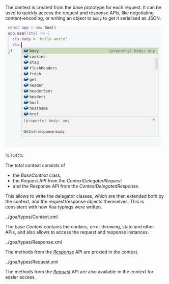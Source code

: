The context is created from the base prototype for each request. It can be used to quickly access the request and response APIs, like negotiating content-encoding, or writing an object to `body` to get it serialised as JSON.

<img src="https://github.com/idiocc/goa/blob/master/wiki/context.gif" alt="Context API">

%TOC%

The total context consists of
- the _BaseContext_ class,
- the Request API from the _ContextDelegatedRequest_
- and the Response API from the _ContextDelegatedResponse_.

This allows to write the delegator classes, which are then extended both by the context, and the request/response objects themselves. This is consistent with how Koa typings were written.

<typedef flatten narrow>../goa/types/Context.xml</typedef>

The base _Context_ contains the cookies, error throwing, state and other APIs, and also allows to access the request and response instances.

<typedef flatten narrow name="ContextDelegatedResponse">../goa/types/Response.xml</typedef>

The methods from the [_Response_](Response.md) API are proxied in the context.

<typedef flatten narrow name="ContextDelegatedRequest">../goa/types/Request.xml</typedef>

The methods from the [_Request_](Request.md) API are also available in the context for easier access.